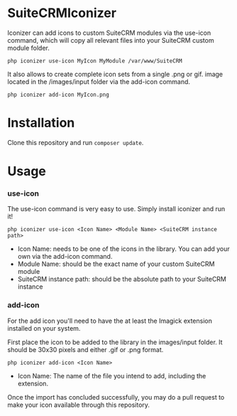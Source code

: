 # SuiteCRMIconizer

Iconizer can add icons to custom SuiteCRM modules via the use-icon command, 
which will copy all relevant files into your SuiteCRM custom module folder.

`php iconizer use-icon MyIcon MyModule /var/www/SuiteCRM`

It also allows to create complete icon sets from a single .png or gif. image 
located in the /images/input folder via the add-icon command.

`php iconizer add-icon MyIcon.png`

# Installation

Clone this repository and run `composer update`.

# Usage

### use-icon

The use-icon command is very easy to use. Simply install iconizer and run it!

`php iconizer use-icon <Icon Name> <Module Name> <SuiteCRM instance path>`

- Icon Name: needs to be one of the icons in the library. You can add your own via
the add-icon command.
- Module Name: should be the exact name of your custom SuiteCRM module
- SuiteCRM instance path: should be the absolute path to your SuiteCRM instance

### add-icon

For the add icon you'll need to have the at least the Imagick extension installed
on your system.

First place the icon to be added to the library in the images/input folder.
It should be 30x30 pixels and either .gif or .png format.

`php iconizer add-icon <Icon Name>`

- Icon Name: The name of the file you intend to add, including the extension.

Once the import has concluded successfully, you may do a pull request to make your
icon available through this repository.

